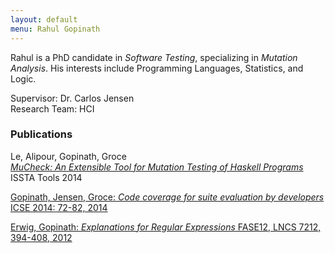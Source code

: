 ```yaml
---
layout: default
menu: Rahul Gopinath
---
```

<link rel="icon" type="image/x-icon" href="/favicon.ico">

Rahul is a PhD candidate in <i>Software Testing</i>, specializing in <i>Mutation Analysis</i>. His interests include Programming Languages, Statistics, and Logic.

Supervisor: Dr. Carlos Jensen<br/>
Research Team: HCI


<h3> Publications </h3>

Le, Alipour, Gopinath, Groce<br/>
[_MuCheck: An Extensible Tool for Mutation Testing of Haskell Programs_ ](publications#le--alipour--gopinath--groce-mucheck--an-extensible-tool-for-mutation-testing-of-haskell-programs-issta-tools-2014)<br/>
ISSTA Tools 2014

[Gopinath, Jensen, Groce: _Code coverage for suite evaluation by developers_ ICSE 2014: 72-82, 2014](publications#gopinath-jensen-groce-code-coverage-for-suite-evaluation-by-developers-icse-2014-72-82-2014)

[Erwig, Gopinath: _Explanations for Regular Expressions_ FASE12, LNCS 7212, 394-408, 2012](publications#erwig-gopinath-explanations-for-regular-expressions-fase12-lncs-7212-394-408-2012)




